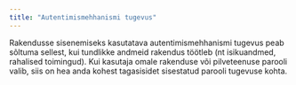 ```yaml
---
title: "Autentimismehhanismi tugevus"
---
```

Rakendusse sisenemiseks kasutatava autentimismehhanismi tugevus peab sõltuma
sellest, kui tundlikke andmeid rakendus töötleb (nt isikuandmed, rahalised
toimingud). Kui kasutaja omale rakenduse või pilveteenuse parooli valib, siis on
hea anda kohest tagasisidet sisestatud parooli tugevuse kohta.
